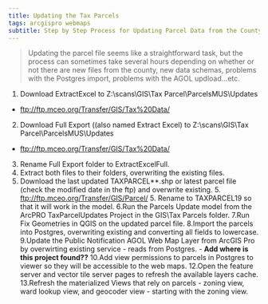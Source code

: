 ```yaml
---
title: Updating the Tax Parcels
tags: arcgispro webmaps
subtitle: Step by Step Process for Updating Parcel Data from the County GIS
---
```


> Updating the parcel file seems like a straightforward task, but the process can sometimes take several hours depending on whether or not there are new files from the county, new data schemas, problems with the Postgres import, problems with the AGOL updload...etc.

1. Download ExtractExcel to Z:\scans\GIS\Tax Parcel\ParcelsMUS\Updates
  - ftp://ftp.mceo.org/Transfer/GIS/Tax%20Data/
2. Download Full Export ((also named Extract Excel) to Z:\scans\GIS\Tax Parcel\ParcelsMUS\Updates
  - ftp://ftp.mceo.org/Transfer/GIS/Tax%20Data/
3. Rename Full Export folder to ExtractExcelFull.
4. Extract both files to their folders, overwriting the existing files.
5. Download the last updated TAXPARCEL**.shp or latest parcel file (check the modified date in the ftp) and overwrite existing.
    5. ftp://ftp.mceo.org/Transfer/GIS/Parcel/
    5. Rename to TAXPARCEL19 so that it will work in the model.
6.Run the Parcels Update model from the ArcPRO TaxParcelUpdates Project in the GIS\Tax Parcels folder.
7.Run Fix Geometries in QGIS on the updated parcel file.
8.Import the parcels into Postgres, overwriting existing and converting all fields to lowercase.
9.Update the Public Notification AGOL Web Map Layer from ArcGIS Pro by overwirting existing service - reads from Postgres. - **Add where is this project found??**
10.Add view permissions to parcels in Postgres to viewer so they will be accessible to the web maps.
12.Open the feature server and vector tile server pages to refresh the available layers cache.
13.Refresh the materialized Views that rely on parcels - zoning view, ward lookup view, and geocoder view - starting with the zoning view.
